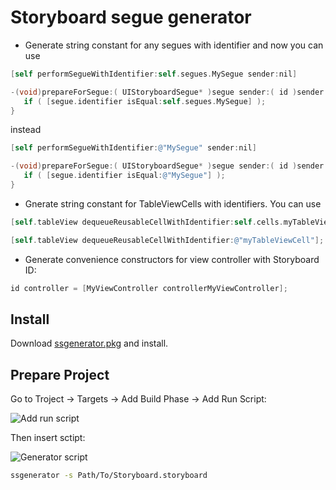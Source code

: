 Storyboard segue generator
==========================

* Generate string constant for any segues with identifier and now you can use
```objectivec
[self performSegueWithIdentifier:self.segues.MySegue sender:nil]
```
```objectivec
-(void)prepareForSegue:( UIStoryboardSegue* )segue sender:( id )sender {
   if ( [segue.identifier isEqual:self.segues.MySegue] );
}
```
instead
```objectivec
[self performSegueWithIdentifier:@"MySegue" sender:nil]
```
```objectivec
-(void)prepareForSegue:( UIStoryboardSegue* )segue sender:( id )sender {
   if ( [segue.identifier isEqual:@"MySegue"] );
}
```
* Gnerate string constant for TableViewCells with identifiers. You can use
```objectivec
[self.tableView dequeueReusableCellWithIdentifier:self.cells.myTableViewCell];
```
```objectivec
[self.tableView dequeueReusableCellWithIdentifier:@"myTableViewCell"];
```

* Generate convenience constructors for view controller with Storyboard ID:
```objectivec
id controller = [MyViewController controllerMyViewController];
```

Install
-------

Download [ssgenerator.pkg](https://bitbucket.org/nut_code_monkey/ssgenerator/downloads/ssgenerator.pkg) and install.

Prepare Project
---------------

Go to Troject -> Targets -> Add Build Phase -> Add Run Script:

![Add run script](https://bitbucket.org/nut_code_monkey/ssgenerator/downloads/add_run_script.png "Add run script")

Then insert sctipt:

![Generator script](https://bitbucket.org/nut_code_monkey/ssgenerator/downloads/generator_script.png "Generator script")

```bash 
ssgenerator -s Path/To/Storyboard.storyboard
```

